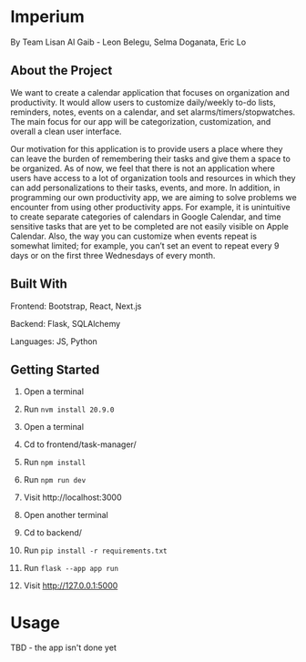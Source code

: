 # Imperium
By Team Lisan Al Gaib - Leon Belegu, Selma Doganata, Eric Lo

## About the Project

We want to create a calendar application that focuses on organization and productivity. It would allow users to customize daily/weekly to-do lists, reminders, notes, events on a calendar, and set alarms/timers/stopwatches. The main focus for our app will be categorization, customization, and overall a clean user interface. 

Our motivation for this application is to provide users a place where they can leave the burden of remembering their tasks and give them a space to be organized. As of now, we feel that there is not an application where users have access to a lot of organization tools and resources in which they can add personalizations to their tasks, events, and more. In addition, in programming our own productivity app, we are aiming to solve problems we encounter from using other productivity apps. For example, it is unintuitive to create separate categories of calendars in Google Calendar, and time sensitive tasks that are yet to be completed are not easily visible on Apple Calendar. Also, the way you can customize when events repeat is somewhat limited; for example, you can’t set an event to repeat every 9 days or on the first three Wednesdays of every month.


## Built With

Frontend: Bootstrap, React, Next.js

Backend: Flask, SQLAlchemy

Languages: JS, Python

## Getting Started

1. Open a terminal
2. Run `nvm install 20.9.0`

3. Open a terminal
4. Cd to frontend/task-manager/
5. Run `npm install`
6. Run `npm run dev`
7. Visit http://localhost:3000

8. Open another terminal
9. Cd to backend/
9. Run `pip install -r requirements.txt`
10. Run `flask --app app run`
11. Visit http://127.0.0.1:5000

# Usage

TBD - the app isn't done yet